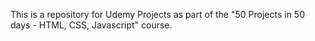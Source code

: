 This is a repository for Udemy Projects as part of the "50 Projects in 50 days - HTML, CSS, Javascript" course.
